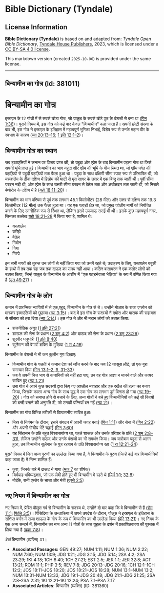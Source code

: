# Bible Dictionary (Tyndale)

## License Information

**Bible Dictionary (Tyndale)** is based on and adapted from: _Tyndale Open Bible Dictionary_, [Tyndale House Publishers](https://tyndaleopenresources.com/), 2023, which is licensed under a [CC BY-SA 4.0 license](https://creativecommons.org/licenses/by-sa/4.0/legalcode.en).

This markdown version (created `2025-10-06`) is provided under the same license.



--------------------------------

## बिन्यामीन का गोत्र (id: 381011)

बिन्यामीन का गोत्र
==================

इस्राएल के 12 गोत्रों में से सबसे छोटा गोत्र, जो याकूब के सबसे छोटे पुत्र के वंशजों से बना था ([गिन 1:36](https://ref.ly/Num1:36))। पुराने नियम में, इस गोत्र को कई बार केवल "बिन्यामीन" कहा जाता है। अपनी छोटी संख्या के बाद भी, इस गोत्र ने इस्राएल के इतिहास में महत्वपूर्ण भूमिका निभाई, विशेष रूप से उनके महान वीर के स्वभाव के कारण ([न्या 20:13–16](https://ref.ly/Judg20:13-Judg20:16); [1 इति 12:1–2](https://ref.ly/1Chr12:1-1Chr12:2))।

बिन्यामीन गोत्र का स्थान
------------------------

जब इस्राएलियों ने कनान पर विजय प्राप्त की, तो यहूदा और एप्रैम के बाद बिन्यामीन पहला गोत्र था जिसे अपनी भूमि प्राप्त हुई। बिन्यामीन का भाग यहूदा और एप्रैम की भूमि के बीच स्थित था, जो एप्रैम पर्वत की पहाड़ियों से यहूदी पहाड़ियों तक फैला हुआ था। यहूदा के साथ दक्षिणी सीमा स्पष्ट रूप से परिभाषित थी, जो यरूशलेम के ठीक दक्षिण में हिन्नोम की घाटी से मृत सागर के उत्तर में एक बिन्दु तक जाती थी। पूर्वी सीमा यरदन नदी थी, और एप्रैम के साथ उत्तरी सीमा यरदन से बेतेल तक और अत्रोतदार तक जाती थी, जो निचले बेथोरोन के दक्षिण में है ([यहो 18:11–20](https://ref.ly/Josh18:11-Josh18:20))।

बिन्यामीन का भाग पश्चिम से पूर्व तक लगभग 45\.1 किलोमीटर (28 मील) और उत्तर से दक्षिण तक 19\.3 किलोमीटर (12 मील) तक फैला हुआ था। यह एक पहाड़ी क्षेत्र था, जो प्रमुख पर्वतीय मार्गों को नियंत्रित करने के लिए रणनीतिक रूप से स्थित था, लेकिन इसमें उपजाऊ तराई भी थीं। इसके कुछ महत्वपूर्ण नगर, जिनका उल्लेख [यहो 18:21–28](https://ref.ly/Josh18:21-Josh18:28) में किया गया है, शामिल थे:

* यरूशलेम
* यरीहो
* बेतेल
* गिबोन
* गिबा
* मिस्पे

इन सभी नगरों को तुरन्त उन लोगों से नहीं लिया गया जो उनमें रहते थे; उदाहरण के लिए, यरूशलेम यबूसी के हाथों में तब तक रहा जब तक दाऊद का समय नहीं आया। कठिन वातावरण ने एक कठोर लोगों को उत्पन्न किया, जिन्हें याकूब के बिन्यामीन के आशीष में "एक फाड़नेवाला भेड़िया" के रूप में वर्णित किया गया है ([उत 49:27](https://ref.ly/Gen49:27))।

बिन्यामीन गोत्र के लोग
----------------------

कनान में प्रारम्भिक न्यायियों में से एक,एहूद, बिन्यामीन के गोत्र से थे। उन्होंने मोआब के राजा एग्लोन को मारकर इस्राएलियों को छुड़ाया ([न्या 3:15](https://ref.ly/Judg3:15))। बाद में इस गोत्र के सदस्यों ने दबोरा और बाराक की सहायता से सीसरा को हरा दिया ([न्या 5:14](https://ref.ly/Judg5:14))। इस गोत्र ने और भी महान लोगों को उत्पन्न किया:

* राजनीतिक अगुए ([1 इति 27:21](https://ref.ly/1Chr27:21))
* शाऊल की सेना के प्रधान ([2 शमू 4:2](https://ref.ly/2Sam4:2)) और दाऊद की सेना के प्रधान ([2 शमू 23:29](https://ref.ly/2Sam23:29))
* शूरवीर धनुर्धारी ([1 इति 8:40](https://ref.ly/1Chr8:40))
* सुलैमान की बेगारों शक्ति के मुखिया ([1 रा 4:18](https://ref.ly/1Kgs4:18))

बिन्यामीन के वंशजों ने भी कम कुलीन गुण दिखाए:

* बिन्यामीन गोत्र के पलती ने कनान देश की जाँच करने के बाद जब 12 जासूस लौटे, तो एक बुरा समाचार दिया ([गिन 13:1](https://ref.ly/Num13:1-Num13:2,Num13:9,Num13:31-Num13:33)[–](https://ref.ly/Num13:1-Num13:2)[2, 9, 31](https://ref.ly/Num13:1-Num13:2,Num13:9,Num13:31-Num13:33)[–](https://ref.ly/Num13:1-Num13:2)[33](https://ref.ly/Num13:1-Num13:2,Num13:9,Num13:31-Num13:33))
* जब वे अपनी निज भाग से कनानियों को नहीं हटा पाए, तब वह गोत्र आज्ञा न मानने वाले और कायर साबित हुए ([न्या 1:21](https://ref.ly/Judg1:21))
* उस गोत्र ने अपने कुछ सदस्यों द्वारा किए गए अश्लील व्यवहार और एक रखैल की हत्या का बचाव किया, जिसके कारण अन्य गोत्र के साथ युद्ध में उस गोत्र का लगभग पूर्ण विनाश हो गया ([न्या 19–20](https://ref.ly/Judg19:1-Judg20:48))। गोत्र को समाप्त होने से बचाने के लिए, अन्य गोत्रों ने बचे हुए बिन्यामीनियों को कई सौ स्त्रियों को बन्दी बनाने की अनुमति दी, जो उनकी पत्नियाँ बन गईं ([न्या 21](https://ref.ly/Judg21:1-Judg21:25))।

बिन्यामीन का गोत्र विभिन्न तरीकों से विश्वसनीय साबित हुआ:

* मिस्र से निर्गमन के दौरान, इसने संगठन में अपनी जगह बनाई ([गिन 1:11](https://ref.ly/Num1:11)) और सेना में ([गिन 2:22](https://ref.ly/Num2:22)) और अपनी गोत्रीय भेंटें चढ़ाईं ([गिन 7:60](https://ref.ly/Num7:60))
* यह सिंहासन के प्रति बहुत विश्वासयोग्य था, पहले शाऊल और उनके परिवार के प्रति ([2 शमू 2:8–31](https://ref.ly/2Sam2:8-2Sam2:31)), लेकिन उन्होंने दाऊद और उनके वंशजों का भी समर्थन किया। जब यारोबाम यहूदा से अलग हुआ, तब बिन्यामीन सुलैमान के पुत्र रहबाम के प्रति विश्वासयोग्य रहा ([1 रा 12:21–24](https://ref.ly/1Kgs12:21-1Kgs12:24))

पुराने नियम में जिन अन्य पुरुषों का उल्लेख किया गया है, वे बिन्यामीन के पुरुष (जिन्हें कई बार बिन्यामीनियों कहा जाता है) में निम्न शामिल हैं:

* कूश, जिनके बारे में दाऊद ने गाया ([भज 7](https://ref.ly/Ps7:1-Ps7:17) का शीर्षक)
* यिर्मयाह भविष्यद्वक्ता, जो एक लेवी होते हुए भी बिन्यामीन में रहते थे ([यिर्म 1:1](https://ref.ly/Jer1:1); [32:8](https://ref.ly/Jer32:8))
* मोर्दकै, रानी एस्तेर के चाचा और मंत्री ([एस्ते 2:5](https://ref.ly/Esth2:5))

नए नियम में बिन्यामीन का गोत्र
------------------------------

नए नियम में, प्रेरित पौलुस गर्व से बिन्यामीन के सदस्य थे, उन्होंने दो बार कहा कि वे बिन्यामीन से हैं ([रोम 11:1](https://ref.ly/Rom11:1); [फिलि 3:5](https://ref.ly/Phil3:5))। पिसिदिया के अन्ताकिया में अपने उपदेश के दौरान, पौलुस ने इस्राएल के इतिहास के संक्षिप्त वर्णन में राजा शाऊल के गोत्र के रूप में बिन्यामीन का भी उल्लेख किया ([प्रेरि 13:21](https://ref.ly/Acts13:21))। नए नियम के एक अन्य सन्दर्भ में, बिन्यामीन का नाम अन्य 11 गोत्रों के साथ यूहन्ना के दर्शन में प्रकाशितवाक्य की पुस्तक में लिया गया है ([प्रका 7:8](https://ref.ly/Rev7:8))।

*देखें* बिन्यामीन (व्यक्ति) \#1।

* **Associated Passages:** GEN 49:27; NUM 1:11; NUM 1:36; NUM 2:22; NUM 7:60; NUM 13:9; JDG 1:21; JDG 3:15; JDG 5:14; 2SA 4:2; 2SA 23:29; 1KI 4:18; 1CH 8:40; 1CH 27:21; EST 2:5; JER 1:1; JER 32:8; ACT 13:21; ROM 11:1; PHP 3:5; REV 7:8; JDG 20:13–JDG 20:16; 1CH 12:1–1CH 12:2; JOS 18:11–JOS 18:20; JOS 18:21–JOS 18:28; NUM 13:1–NUM 13:2; NUM 13:31–NUM 13:33; JDG 19:1–JDG 20:48; JDG 21:1–JDG 21:25; 2SA 2:8–2SA 2:31; 1KI 12:21–1KI 12:24; PSA 7:1–PSA 7:17
* **Associated Articles:** बिन्यामीन (व्यक्ति) (ID: 381360)

